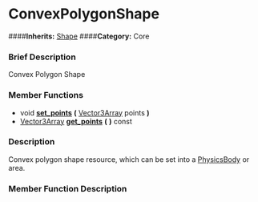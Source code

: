 #  ConvexPolygonShape  
####**Inherits:** [Shape](class_shape)
####**Category:** Core

###  Brief Description  
Convex Polygon Shape

###  Member Functions 
  * void  **[set&#95;points](#set_points)**  **(** [Vector3Array](class_vector3array) points  **)**
  * [Vector3Array](class_vector3array)  **[get&#95;points](#get_points)**  **(** **)** const

###  Description  
Convex polygon shape resource, which can be set into a [PhysicsBody](class_physicsbody) or area.

###  Member Function Description  
